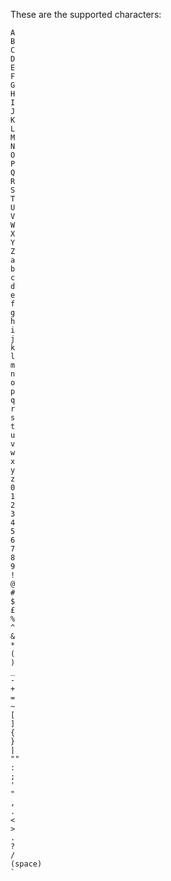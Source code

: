 These are the supported characters:
```
A
B
C
D
E
F
G
H
I
J
K
L
M
N
O
P
Q
R
S
T
U
V
W
X
Y
Z
a
b
c
d
e
f
g
h
i
j
k
l
m
n
o
p
q
r
s
t
u
v
w
x
y
z
0
1
2
3
4
5
6
7
8
9
!
@
#
$
£
%
^
&
*
(
)
_
-
+
=
~
[
]
{
}
|
""
:
;
'
"
,
.
<
>
.
?
/
(space) 
`
```